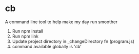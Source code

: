 # cb
A command line tool to help make my day run smoother 

1. Run npm install
2. Run npm link
3. Update project directory in _changeDirectory fn (program.js)
4. command available globally is 'cb'
